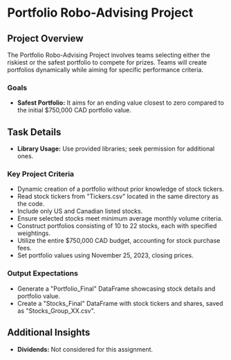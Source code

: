 # Portfolio Robo-Advising Project

## Project Overview

The Portfolio Robo-Advising Project involves teams selecting either the riskiest or the safest portfolio to compete for prizes. Teams will create portfolios dynamically while aiming for specific performance criteria.

### Goals
- **Safest Portfolio:** It aims for an ending value closest to zero compared to the initial $750,000 CAD portfolio value.

## Task Details
- **Library Usage:** Use provided libraries; seek permission for additional ones.

### Key Project Criteria
- Dynamic creation of a portfolio without prior knowledge of stock tickers.
- Read stock tickers from "Tickers.csv" located in the same directory as the code.
- Include only US and Canadian listed stocks.
- Ensure selected stocks meet minimum average monthly volume criteria.
- Construct portfolios consisting of 10 to 22 stocks, each with specified weightings.
- Utilize the entire $750,000 CAD budget, accounting for stock purchase fees.
- Set portfolio values using November 25, 2023, closing prices.

### Output Expectations
- Generate a "Portfolio_Final" DataFrame showcasing stock details and portfolio value.
- Create a "Stocks_Final" DataFrame with stock tickers and shares, saved as "Stocks_Group_XX.csv".

## Additional Insights
- **Dividends:** Not considered for this assignment.


